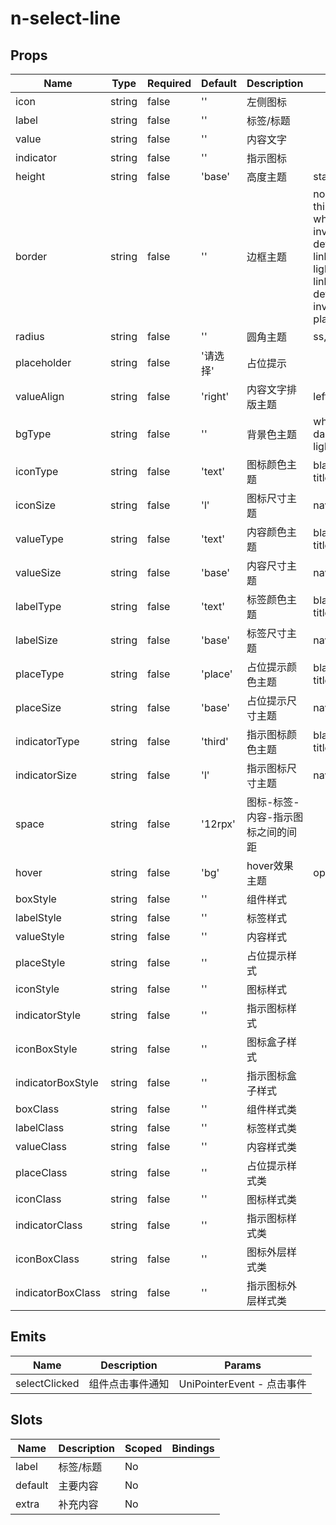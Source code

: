 # n-select-line

## Props
| Name | Type | Required | Default | Description | Choices |
| --- | --- | --- | --- | --- | --- |
| icon | string | false | '' | 左侧图标 |  | 
| label | string | false | '' | 标签/标题 |  | 
| value | string | false | '' | 内容文字 |  | 
| indicator | string | false | '' | 指示图标 |  | 
| height | string | false | 'base' | 高度主题 | statusbar,ss,s,base,l,ll,0,auto,1px,100p,100vh,min-100p,min-100vh,any,mp-any | 
| border | string | false | '' | 边框主题 | none,white,black,default,light,middle,dark,primary,success,warning,error,inverse,custom,link,text,text-second,text-third,text-forth,text-place,text-disabled,left-white,left-black,top-white,top-black,right-white,right-black,bottom-white,bottom-black,left-default,left-light,left-middle,left-dark,left-primary,left-success,left-warning,left-error,left-inverse,left-custom,left-link,left-text,left-text-second,left-text-third,left-text-forth,left-text-place,left-text-disabled,top-default,top-light,top-middle,top-dark,top-primary,top-success,top-warning,top-error,top-inverse,top-custom,top-link,top-text,top-text-second,top-text-third,top-text-forth,top-text-place,top-text-disabled,right-default,right-light,right-middle,right-dark,right-primary,right-success,right-warning,right-error,right-inverse,right-custom,right-link,right-text,right-text-second,right-text-third,right-text-forth,right-text-place,right-text-disabled,bottom-default,bottom-light,bottom-middle,bottom-dark,bottom-primary,bottom-success,bottom-warning,bottom-error,bottom-inverse,bottom-custom,bottom-link,bottom-text,bottom-text-second,bottom-text-third,bottom-text-forth,bottom-text-place,bottom-text-disabled | 
| radius | string | false | '' | 圆角主题 | ss,s,base,l,ll,loading,none | 
| placeholder | string | false | '请选择' | 占位提示 |  | 
| valueAlign | string | false | 'right' | 内容文字排版主题 | left,center,right | 
| bgType | string | false | '' | 背景色主题 | white,black,transparent,nav,default,primary,success,warning,error,custom,link,light,middle,dark,inverse,page,hover,hover-dark,mask,mask-dark,text,text-second,text-third,text-forth,text-inverse,text-place,text-disabled,border,border-light,border-middle,border-dark,none,gradient | 
| iconType | string | false | 'text' | 图标颜色主题 | black,white,transparent,default,primary,success,warning,error,custom,link,text,second,third,forth,place,disabled,inverse,nav-title,nav-icon,nav-item | 
| iconSize | string | false | 'l' | 图标尺寸主题 | nav-title,nav-icon,nav-item,ss,s,base,l,ll | 
| valueType | string | false | 'text' | 内容颜色主题 | black,white,transparent,default,primary,success,warning,error,custom,link,text,second,third,forth,place,disabled,inverse,nav-title,nav-icon,nav-item | 
| valueSize | string | false | 'base' | 内容尺寸主题 | nav-title,nav-icon,nav-item,ss,s,base,l,ll | 
| labelType | string | false | 'text' | 标签颜色主题 | black,white,transparent,default,primary,success,warning,error,custom,link,text,second,third,forth,place,disabled,inverse,nav-title,nav-icon,nav-item | 
| labelSize | string | false | 'base' | 标签尺寸主题 | nav-title,nav-icon,nav-item,ss,s,base,l,ll | 
| placeType | string | false | 'place' | 占位提示颜色主题 | black,white,transparent,default,primary,success,warning,error,custom,link,text,second,third,forth,place,disabled,inverse,nav-title,nav-icon,nav-item | 
| placeSize | string | false | 'base' | 占位提示尺寸主题 | nav-title,nav-icon,nav-item,ss,s,base,l,ll | 
| indicatorType | string | false | 'third' | 指示图标颜色主题 | black,white,transparent,default,primary,success,warning,error,custom,link,text,second,third,forth,place,disabled,inverse,nav-title,nav-icon,nav-item | 
| indicatorSize | string | false | 'l' | 指示图标尺寸主题 | nav-title,nav-icon,nav-item,ss,s,base,l,ll | 
| space | string | false | '12rpx' | 图标-标签-内容-指示图标之间的间距 |  | 
| hover | string | false | 'bg' | hover效果主题 | opacity,bg,bg-dark,bg-opacity | 
| boxStyle | string | false | '' | 组件样式 |  | 
| labelStyle | string | false | '' | 标签样式 |  | 
| valueStyle | string | false | '' | 内容样式 |  | 
| placeStyle | string | false | '' | 占位提示样式 |  | 
| iconStyle | string | false | '' | 图标样式 |  | 
| indicatorStyle | string | false | '' | 指示图标样式 |  | 
| iconBoxStyle | string | false | '' | 图标盒子样式 |  | 
| indicatorBoxStyle | string | false | '' | 指示图标盒子样式 |  | 
| boxClass | string | false | '' | 组件样式类 |  | 
| labelClass | string | false | '' | 标签样式类 |  | 
| valueClass | string | false | '' | 内容样式类 |  | 
| placeClass | string | false | '' | 占位提示样式类 |  | 
| iconClass | string | false | '' | 图标样式类 |  | 
| indicatorClass | string | false | '' | 指示图标样式类 |  | 
| iconBoxClass | string | false | '' | 图标外层样式类 |  | 
| indicatorBoxClass | string | false | '' | 指示图标外层样式类 |  | 

## Emits
| Name | Description | Params |
| --- | --- | --- | 
| selectClicked | 组件点击事件通知 | UniPointerEvent - 点击事件 |

## Slots
| Name | Description | Scoped | Bindings |
| --- | --- | --- | --- |
| label | 标签/标题 | No |  |
| default | 主要内容 | No |  |
| extra | 补充内容 | No |  |

